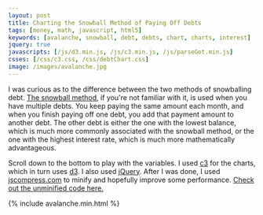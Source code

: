 ```yaml
---
layout: post
title: Charting the Snowball Method of Paying Off Debts
tags: [money, math, javascript, html5]
keywords: [avalanche, snowball, debt, debts, chart, charts, interest]
jquery: true
javascripts: [/js/d3.min.js, /js/c3.min.js, /js/parseGet.min.js]
csses: [/css/c3.css, /css/debtChart.css]
image: /images/avalanche.jpg
---
```


I was curious as to the difference between the two methods of snowballing debt. [The snowball method](https://en.wikipedia.org/wiki/Debt-snowball_method), if you're not familiar with it, is used when you have multiple debts. You keep paying the same amount each month, and when you finish paying off one debt, you add that payment amount to another debt. The other debt is either the one with the lowest balance, which is much more commonly associated with the snowball method, or the one with the highest interest rate, which is much more mathematically advantageous.

Scroll down to the bottom to play with the variables. I used [c3](http://c3js.org/) for the charts, which in turn uses [d3](https://d3js.org/). I also used [jQuery](https://jquery.com/). After I was done, I used [jscompress.com](https://jscompress.com/) to minify and hopefully improve some performance. [Check out the unminified code here.](https://github.com/hendrixjoseph/hendrixjoseph.github.io/blob/master/_includes/avalanche.html)

{% include avalanche.min.html %}
